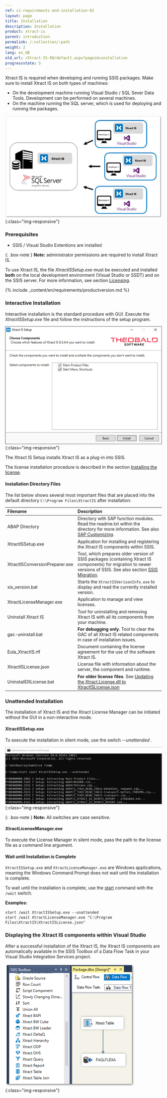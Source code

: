 ```yaml
---
ref: xi-requirements-and-installation-02
layout: page
title: Installation
description: Installation
product: xtract-is
parent: introduction
permalink: /:collection/:path
weight: 2
lang: en_GB
old_url: /Xtract-IS-EN/default.aspx?pageid=installation
progressstate: 5
---
```


Xtract IS is required when developing and running SSIS packages. 
Make sure to install Xtract IS on both types of machines:
- On the development machine running Visual Studio / SQL Sever Data Tools. Development can be performed on several machines.
- On the machine running the SQL server, which is used for deploying and running the packages.

<!---text anpassen --->
![xis_client_server_generell](/img/content/xis/client_server_architektur_xis_generell.png){:class="img-responsive"}


### Prerequisites

- SSIS / Visual Studio Extentions are installed

{: .box-note }
**Note:** administrator permissions are required to install Xtract IS.

To use Xtract IS, the file *XtractISSetup.exe* must be executed and installed **both** on the local development environment (Visual Studio or SSDT) and on the SSIS server. For more information, see section [Licensing](./installing-the-license).

{% include _content/en/requirements/productversion.md %}	

### Interactive Installation

Interactive installation is the standard procedure with GUI. Execute the *XtractISSetup.exe* file and follow the instructions of the setup program.

![XIS_Setup](/img/content/xis/xis_setup-exe.png){:class="img-responsive"}

The Xtract IS Setup installs Xtract IS as a plug-in into SSIS.

The license installation procedure is described in the section [Installing the license](./installing-the-license#installing-the-xtract-is-license---xtractislicensejson).


#### Installation Directory Files
The list below shows several most important files that are placed into the default directory ``C:\Program Files\XtractIS`` after installation:

|Filename | Description |
|:----|:---|
| ABAP Directory | Directory with SAP function modules. Read the readme.txt within the directory for more information. See also [SAP Customizing](../sap-customizing). |
| XtractISSetup.exe | Application for installing and registering the Xtract IS components within SSIS.|
|XtractISConversionPreparer.exe| Tool, which prepares older version of SSIS packages (containing Xtract IS components) for migration to newer versions of SSIS. See also section [SSIS Migration](./ssis-migration).|
| xis_version.bat | Starts the `XtractISVerisonInfo.exe` to display and read the currently installed version.|
| XtractLicenseManager.exe | Application to manage and view licenses.|
| Uninstall Xtract IS| Tool for uninstalling and removing Xtract IS with all its components from your machine. |
| gac-uninstall.bat | **For debugging only**. Tool to clear the GAC of all Xtract IS related components in case of installation issues.|
| Eula_XtractIS.rtf | Document containing the license agreement for the use of the software Xtract IS.|
| XtractISLicense.json | License file with information about the server, the component and runtime. |
| UninstallDllLicense.bat| **For older license files**. See [Updating the Xtract.License.dll to XtractISLicense.json](./installing-the-license#updating-the-xtractlicensedll-to-xtractislicensejson)|



### Unattended Installation

The installation of Xtract IS and the Xtract License Manager can be initiated without the GUI in a non-interactive mode.

#### XtractISSetup.exe
To execute the installation in silent mode, use the switch *--unattended* . <br>

![XIS_Setup-unattended](/img/content/xis/cmd-unattended-switch.png){:class="img-responsive"}

{: .box-note }
**Note:** All switches are case sensitive.

#### XtractLicenseManager.exe
To execute the License Manager in silent mode, pass the path to the license file as a command line argument.

#### Wait until Installation is Complete

`XtractISSetup.exe` and `XtractLicenseManager.exe` are Windows applications, meaning the Windows Command Prompt does not wait until the installation is complete. 

To wait until the installation is complete, use the [start](https://docs.microsoft.com/en-us/windows-server/administration/windows-commands/start) command with the `/wait` switch. 

**Examples:**
```
start /wait XtractISSetup.exe --unattended
start /wait XtractLicenseManager.exe "C:\Program Files\XtractIS\XtractISLicense.json"
```


### Displaying the Xtract IS components within Visual Studio
After a successful installation of the Xtract IS, the Xtract IS components are automatically available in the SSIS Toolbox of a Data Flow Task in your Visual Studio Integration Services project.

![XIS_SSIS_Toolbox](/img/content/XIS_SSIS_Toolbox.png){:class="img-responsive"}

<!---{: .box-warning }
**Warning! Xtract IS components not visible**<br> With the current version of the SSDT for VS 2015, *SQL Server vNext* or *SQL Server 2017* are selected by default as the target environment for the deployment network of SSIS projects.  With this setting, the Xtract IS components are not visible in the SSIS toolbox. <br> Change the target environment for the deployment to SQL Server 2016 to display the Xtract IS components in the toolbox.

![XIS_deployment_target_version_vNext](/img/content/VS_Deployment_Target.png){:class="img-responsive"}--->